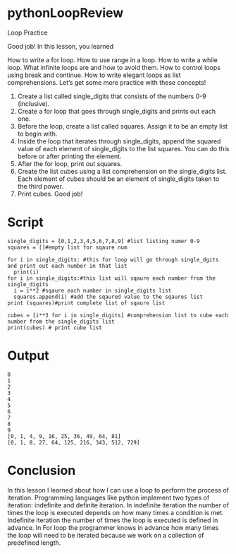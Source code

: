 # pythonLoopReview
Loop Practice 

Good job! In this lesson, you learned

How to write a for loop.
How to use range in a loop.
How to write a while loop.
What infinite loops are and how to avoid them.
How to control loops using break and continue.
How to write elegant loops as list comprehensions.
Let’s get some more practice with these concepts!

1. Create a list called single_digits that consists of the numbers 0-9 (inclusive).
2. Create a for loop that goes through single_digits and prints out each one.
3. Before the loop, create a list called squares. Assign it to be an empty list to begin with.
4. Inside the loop that iterates through single_digits, append the squared value of each element of single_digits to the list squares. You can do this before or after printing the element.
5. After the for loop, print out squares.
6. Create the list cubes using a list comprehension on the single_digits list. Each element of cubes should be an element of single_digits taken to the third power.
7. Print cubes. Good job!

Script
= 

```
single_digits = [0,1,2,3,4,5,6,7,8,9] #list listing numer 0-9
squares = []#empty list for sqaure num

for i in single_digits: #this for loop will go through single_dgits and print out each number in that list
  print(i)
for i in single_digits:#this list will sqaure each number from the single_digits
  i = i**2 #sqaure each number in single_digits list
  squares.append(i) #add the sqaured value to the sqaures list 
print (squares)#print complete list of sqaure list 

cubes = [i**3 for i in single_digits] #comprehension list to cube each number from the single_digits list 
print(cubes) # print cube list
```
Output 
= 
```
0
1
2
3
4
5
6
7
8
9
[0, 1, 4, 9, 16, 25, 36, 49, 64, 81]
[0, 1, 8, 27, 64, 125, 216, 343, 512, 729]
```
Conclusion 
= 
In this lesson I learned about how I can use a loop to perform the process of iteration. Programming languages like python implement two types of iteration: indefinite and definite iteration. In indefinite iteration the number of times the loop is executed depends on how many times a condition is met. Indefinite iteration the number of times the loop is executed is defined in advance. In For loop the programmer knows in advance how many times the loop will need to be iterated because we work on a collection of predefined length. 
